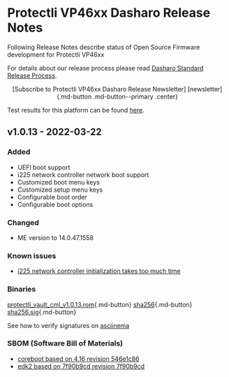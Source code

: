 # Protectli VP46xx Dasharo Release Notes

Following Release Notes describe status of Open Source Firmware development for
Protectli VP46xx

For details about our release process please read
[Dasharo Standard Release Process](../../dev-proc/standard-release-process.md).

<center>
[Subscribe to Protectli VP46xx Dasharo Release Newsletter]
[newsletter]{.md-button .md-button--primary .center}
</center>

Test results for this platform can be found
[here](https://docs.google.com/spreadsheets/d/1wI0qBSLdaluayYsm_lIa9iJ9LnPnCOZ9eNOyrKSc-j4/edit?usp=sharing).

## v1.0.13 - 2022-03-22

### Added

- UEFI boot support
- i225 network controller network boot support
- Customized boot menu keys
- Customized setup menu keys
- Configurable boot order
- Configurable boot options

### Changed

- ME version to 14.0.47.1558

### Known issues

- [i225 network controller initialization takes too much time](https://github.com/Dasharo/dasharo-issues/issues/65)

### Binaries

[protectli_vault_cml_v1.0.13.rom][v1.0.13_rom]{.md-button}
[sha256][v1.0.13_hash]{.md-button}
[sha256.sig][v1.0.13_sig]{.md-button}

See how to verify signatures on [asciinema](TBD)

### SBOM (Software Bill of Materials)

- [coreboot based on 4.16 revision 546e1c86](https://github.com/Dasharo/coreboot/tree/546e1c86)
- [edk2 based on 7f90b9cd revision 7f90b9cd](https://github.com/Dasharo/edk2/tree/7f90b9cd)

[newsletter]: https://newsletter.3mdeb.com/subscription/n2EpSxtqL
[v1.0.13_rom]: https://3mdeb.com/open-source-firmware/Dasharo/protectli_vault_cml/protectli_vault_cml_v1.0.13.rom
[v1.0.13_hash]: https://3mdeb.com/open-source-firmware/Dasharo/protectli_vault_cml/protectli_vault_cml_v1.0.13.rom.sha256
[v1.0.13_sig]: https://3mdeb.com/open-source-firmware/Dasharo/protectli_vault_cml/protectli_vault_cml_v1.0.13.rom.sha256.sig
